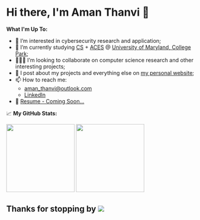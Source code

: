 # Hi there, I'm Aman Thanvi :wave:

**What I'm Up To:**
- 👀 I’m interested in cybersecurity research and application;
- 🌱 I’m currently studying [CS](https://www.cs.umd.edu/) + [ACES](https://aces.umd.edu/) @ [University of Maryland, College Park](https://umd.edu);
- 👨🏻‍💻 I’m looking to collaborate on computer science research and other interesting projects;
- 📝 I post about my projects and everything else on [my personal website](https://amanthanvi.com);
- 📫 How to reach me:
     - aman_thanvi@outlook.com
     - [LinkedIn](https://www.linkedin.com/in/amanthanvi/)
- 📝 [Resume - Coming Soon...]()


📈 **My GitHub Stats:**

<p>
  <img height="180em" src="https://github-readme-stats.vercel.app/api?username=amanthanvi&show_icons=true&hide_border=true&&count_private=true&include_all_commits=true" />
  <img height="180em" src="https://github-readme-stats.vercel.app/api/top-langs/?username=amanthanvi&exclude_repo=KNN-Image-Classification&show_icons=true&hide_border=true&layout=compact&langs_count=8"/>
</p>

## Thanks for stopping by ![](https://visitor-badge.glitch.me/badge?page_id=amanthanvi.amanthanvi)
<!---
amanthanvi/amanthanvi is a ✨ special ✨ repository because its `README.md` (this file) appears on your GitHub profile.
You can click the Preview link to take a look at your changes.
--->
